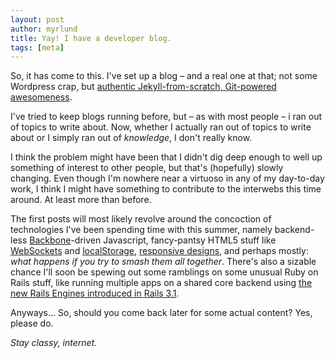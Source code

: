 ```yaml
---
layout: post
author: myrlund
title: Yay! I have a developer blog.
tags: [meta]
---
```


So, it has come to this. I've set up a blog – and a real one at that; not some Wordpress crap, but [authentic Jekyll-from-scratch, Git-powered awesomeness](http://comoyo.github.com/blog/2012/06/11/how-comoyo-built-its-blog/).

I've tried to keep blogs running before, but – as with most people – i ran out of topics to write about. Now, whether I actually ran out of topics to write about or I simply ran out of _knowledge_, I don't really know.

I think the problem might have been that I didn't dig deep enough to well up something of interest to other people, but that's (hopefully) slowly changing. Even though I'm nowhere near a virtuoso in any of my day-to-day work, I think I might have something to contribute to the interwebs this time around. At least more than before.

The first posts will most likely revolve around the concoction of technologies I've been spending time with this summer, 
namely backend-less [Backbone](http://backbonejs.org/)-driven Javascript, 
fancy-pantsy HTML5 stuff like [WebSockets](http://www.html5rocks.com/en/tutorials/websockets/basics/) 
and [localStorage](http://coding.smashingmagazine.com/2010/10/11/local-storage-and-how-to-use-it/), 
[responsive designs](http://www.alistapart.com/articles/responsive-web-design/), 
and perhaps mostly: _what happens if you try to smash them all together_. 
There's also a sizable chance I'll soon be spewing out some ramblings on some unusual Ruby on Rails stuff, like running multiple apps on a shared core backend using [the new Rails Engines introduced in Rails 3.1](http://guides.rubyonrails.org/engines.html).

Anyways... So, should you come back later for some actual content? Yes, please do.

_Stay classy, internet._
